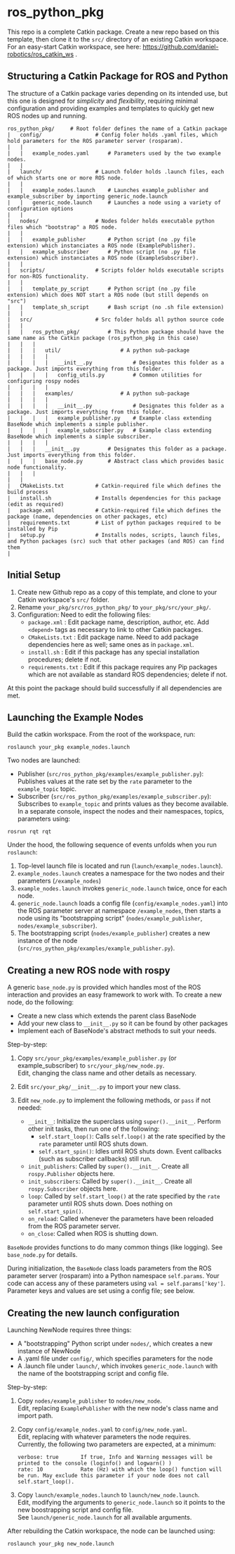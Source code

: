 # ros_python_pkg
This repo is a complete Catkin package. Create a new repo based on this template, then clone it to the `src/` directory of an existing Catkin workspace.
For an easy-start Catkin workspace, see here: https://github.com/daniel-robotics/ros_catkin_ws .


## Structuring a Catkin Package for ROS and Python
The structure of a Catkin package varies depending on its intended use, but this one is designed for *simplicity* and *flexibility*, requiring minimal configuration and providing examples and templates to quickly get new ROS nodes up and running.

```
ros_python_pkg/     # Root folder defines the name of a Catkin package
|   config/                 # Config foler holds .yaml files, which hold parameters for the ROS parameter server (rosparam).
|   |
|   |   example_nodes.yaml      # Parameters used by the two example nodes.
|   |
|   launch/                 # Launch folder holds .launch files, each of which starts one or more ROS node.
|   |
|   |   example_nodes.launch    # Launches example_publisher and example_subscriber by importing generic_node.launch
|   |   generic_node.launch     # Launches a node using a variety of configuration options
|   |
|   nodes/                  # Nodes folder holds executable python files which "bootstrap" a ROS node.
|   |
|   |   example_publisher       # Python script (no .py file extension) which instanciates a ROS node (ExamplePublisher).
|   |   example_subscriber      # Python script (no .py file extension) which instanciates a ROS node (ExampleSubscriber).
|   |
|   scripts/                # Scripts folder holds executable scripts for non-ROS functionality.
|   |
|   |   template_py_script      # Python script (no .py file extension) which does NOT start a ROS node (but still depends on "src")
|   |   template_sh_script      # Bash script (no .sh file extension)
|   |
|   src/                    # Src folder holds all python source code
|   |
|   |   ros_python_pkg/         # This Python package should have the same name as the Catkin package (ros_python_pkg in this case)
|   |   |   
|   |   |   util/                   # A python sub-package
|   |   |   |   
|   |   |   |   __init__.py             # Designates this folder as a package. Just imports everything from this folder.
|   |   |   |   config_utils.py         # Common utilities for configuring rospy nodes
|   |   |   |
|   |   |   examples/               # A python sub-package
|   |   |   |
|   |   |   |   __init__.py             # Designates this folder as a package. Just imports everything from this folder.
|   |   |   |   example_publisher.py    # Example class extending BaseNode which implements a simple publisher.
|   |   |   |   example_subscriber.py   # Example class extending BaseNode which implements a simple subscriber.
|   |   |   |   
|   |   |   __init__.py         # Designates this folder as a package. Just imports everything from this folder.
|   |   |   base_node.py        # Abstract class which provides basic node functionality.
|   |   |   
|   |
|   CMakeLists.txt          # Catkin-required file which defines the build process  
|   install.sh              # Installs dependencies for this package (edit as required)
|   package.xml             # Catkin-required file which defines the package (name, dependencies on other packages, etc)  
|   requirements.txt        # List of python packages required to be installed by Pip
|   setup.py                # Installs nodes, scripts, launch files, and Python packages (src) such that other packages (and ROS) can find them
|
```

## Initial Setup

1. Create new Github repo as a copy of this template, and clone to your Catkin workspace's `src/` folder.
2. Rename `your_pkg/src/ros_python_pkg/`  to  `your_pkg/src/your_pkg/`.
3. Configuration: Need to edit the following files:
    - `package.xml`      : Edit package name, description, author, etc. Add `<depend>` tags as necessary to link to other Catkin packages.
    - `CMakeLists.txt`   : Edit package name. Need to add package dependencies here as well; same ones as in `package.xml`.
    - `install.sh`       : Edit if this package has any special installation procedures; delete if not.
    - `requirements.txt` : Edit if this package requires any Pip packages which are not available as standard ROS dependencies; delete if not.
 
At this point the package should build successfully if all dependencies are met.

## Launching the Example Nodes

Build the catkin workspace. From the root of the workspace, run:
```
roslaunch your_pkg example_nodes.launch
```
Two nodes are launched:
 - Publisher (`src/ros_python_pkg/examples/example_publisher.py`):
        Publishes values at the rate set by the `rate` parameter to the `example_topic` topic.
 - Subscriber (`src/ros_python_pkg/examples/example_subscriber.py`):
        Subscribes to `example_topic` and prints values as they become available.
In a separate console, inspect the nodes and their namespaces, topics, parameters using:
```
rosrun rqt rqt
```
    
Under the hood, the following sequence of events unfolds when you run `roslaunch`:
1. Top-level launch file is located and run (`launch/example_nodes.launch`).
2. `example_nodes.launch` creates a namespace for the two nodes and their parameters (`/example_nodes`)
3. `example_nodes.launch` invokes `generic_node.launch` twice, once for each node.
4. `generic_node.launch` loads a config file (`config/example_nodes.yaml`) into the ROS parameter server at namespace `/example_nodes`, then starts a node using its "bootstrapping script" (`nodes/example_publisher`, `nodes/example_subscriber`).
5. The bootstrapping script (`nodes/example_publisher`) creates a new instance of the node (`src/ros_python_pkg/examples/example_publisher.py`).

    
## Creating a new ROS node with rospy
    
A generic `base_node.py` is provided which handles most of the ROS interaction and provides an easy framework to work with. To create a new node, do the following:  
  - Create a new class which extends the parent class BaseNode
  - Add your new class to `__init__.py` so it can be found by other packages
  - Implement each of BaseNode's abstract methods to suit your needs.

Step-by-step:  

1. Copy `src/your_pkg/examples/example_publisher.py` (or example_subscriber) to `src/your_pkg/new_node.py`.  
    Edit, changing the class name and other details as necessary.  
    
2. Edit `src/your_pkg/__init__.py` to import your new class.  
    
3. Edit `new_node.py` to implement the following methods, or `pass` if not needed:
    - `__init__`: Initialize the superclass using `super().__init__`. Perform other init tasks, then run one of the following:  
        - `self.start_loop()`: Calls `self.loop()` at the rate specified by the `rate` parameter until ROS shuts down.
        - `self.start_spin()`: Idles until ROS shuts down. Event callbacks (such as subscriber callbacks) still run.
    - `init_publishers`: Called by `super().__init__`. Create all `rospy.Publisher` objects here.  
    - `init_subscribers`: Called by `super().__init__`. Create all `rospy.Subscriber` objects here.  
    - `loop`: Called by `self.start_loop()` at the rate specified by the `rate` parameter until ROS shuts down. Does nothing on `self.start_spin()`.  
    - `on_reload`: Called whenever the parameters have been reloaded from the ROS parameter server.  
    - `on_close`: Called when ROS is shutting down.  

`BaseNode` provides functions to do many common things (like logging). See `base_node.py` for details.  

During initialization, the `BaseNode` class loads parameters from the ROS parameter server (rosparam) into a Python namespace `self.params`. Your code can access any of these parameters using `val = self.params['key']`. Parameter keys and values are set using a config file; see below.  


## Creating the new launch configuration
    
Launching NewNode requires three things:  
  - A "bootstrapping" Python script under `nodes/`, which creates a new instance of NewNode  
  - A .yaml file under `config/`, which specifies parameters for the node  
  - A .launch file under `launch/`, which invokes `generic_node.launch` with the name of the bootstrapping script and config file.  

Step-by-step:  

1. Copy `nodes/example_publisher`  to  `nodes/new_node`.  
    Edit, replacing `ExamplePublisher` with the new node's class name and import path.  
    
2. Copy `config/example_nodes.yaml`  to  `config/new_node.yaml`.  
    Edit, replacing with whatever parameters the node requires.  
    Currently, the following two parameters are expected, at a minimum:
    ```
    verbose: true       If true, Info and Warning messages will be printed to the console (loginfo() and logwarn() )
    rate: 10            Rate (Hz) with which the loop() function will be run. May exclude this parameter if your node does not call self.start_loop().
    ```
3. Copy `launch/example_nodes.launch`  to  `launch/new_node.launch`.  
    Edit, modifying the arguments to `generic_node.launch` so it points to the new boostrapping script and config file.  
    See `launch/generic_node.launch` for all available arguments.
    
After rebuilding the Catkin workspace, the node can be launched using:
```
roslaunch your_pkg new_node.launch
```

